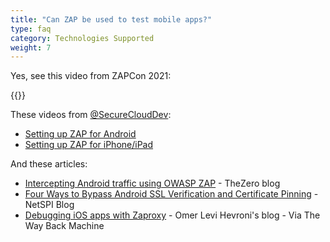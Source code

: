 ```yaml
---
title: "Can ZAP be used to test mobile apps?"
type: faq
category: Technologies Supported
weight: 7
---
```


Yes, see this video from ZAPCon 2021:

{{<youtube uuid="KWofjrHNNqs">}}

These videos from
[@SecureCloudDev](https://twitter.com/SecureCloudDev):

  * [Setting up ZAP for Android](https://security.secure.force.com/security/tools/webapp/zapandroidsetup)
  * [Setting up ZAP for iPhone/iPad](https://security.secure.force.com/security/tools/webapp/zapiphonesetup)

And these articles:

  * [Intercepting Android traffic using OWASP ZAP](https://thezero.org/blog/2016/01/25/android_proxy_zap/) \- TheZero blog
  * [Four Ways to Bypass Android SSL Verification and Certificate Pinning](https://blog.netspi.com/four-ways-bypass-android-ssl-verification-certificate-pinning/) \- NetSPI Blog
  * [Debugging iOS apps with Zaproxy](http://web.archive.org/web/20240418164405/https://www.omerlh.info/2019/05/15/debugging-ios-apps-with-zaproxy/) \- Omer Levi Hevroni's blog - Via The Way Back Machine
